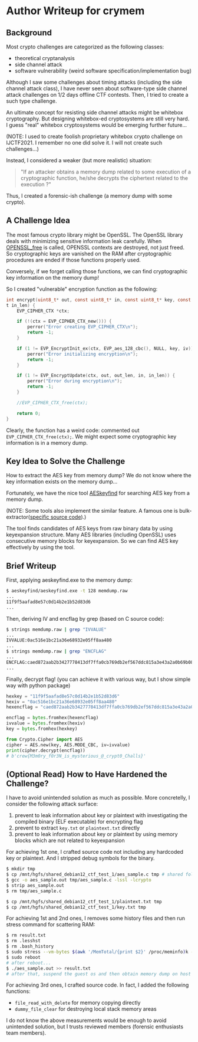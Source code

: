 # Author Writeup for crymem

## Background

Most crypto challenges are categorized as the following classes:
- theoretical cryptanalysis
- side channel attack
- software vulnerability (weird software specification/implementation bug)

Although I saw some challenges about timing attacks (including the side channel attack class), I have never seen about software-type side channel attack challenges on 1/2 days offline CTF contests.
Then, I tried to create a such type challenge.

An ultimate concept for resisting side channel attacks might be whitebox cryptography.
But designing whitebox-ed cryptosystems are still very hard. I guess "real" whitebox cryptosystems would be emerging further future...

(NOTE: I used to create foolish proprietary whitebox crypto challenge on IJCTF2021. I remember no one did solve it. I will not create such challenges...)

Instead, I considered a weaker (but more realistic) situation:

> "If an attacker obtains a memory dump related to some execution of a cryptographic function, he/she decrypts the ciphertext related to the execution ?"

Thus, I created a forensic-ish challenge (a memory dump with some crypto).

## A Challenge Idea

The most famous crypto library might be OpenSSL.
The OpenSSL library deals with minimizing sensitive information leak carefully.
When [OPENSSL_free](https://www.openssl.org/docs/manmaster/man3/OPENSSL_cleanse.html) is called, OPENSSL contexts are destroyed, not just freed.
So cryptographic keys are vanished on the RAM after cryptographic procedures are ended if those functions properly used.

Conversely, if we forget calling those functions, we can find cryptographic key information on the memory dump!

So I created "vulnerable" encryption function as the following:

```C
int encrypt(uint8_t* out, const uint8_t* in, const uint8_t* key, const uint8_t* iv, int* out_len, in
t in_len) {
    EVP_CIPHER_CTX *ctx;

    if (!(ctx = EVP_CIPHER_CTX_new())) {
        perror("Error creating EVP_CIPHER_CTX\n");
        return -1;
    }

    if (1 != EVP_EncryptInit_ex(ctx, EVP_aes_128_cbc(), NULL, key, iv)) {
        perror("Error initializing encryption\n");
        return -1;
    }

    if (1 != EVP_EncryptUpdate(ctx, out, out_len, in, in_len)) {
        perror("Error during encryption\n");
        return -1;
    }

    //EVP_CIPHER_CTX_free(ctx);

    return 0;
}
```
Clearly, the function has a weird code: commented out `EVP_CIPHER_CTX_free(ctx);`.
We might expect some cryptographic key information is in a memory dump.

## Key Idea to Solve the Challenge

How to extract the AES key from memory dump?
We do not know where the key information exists on the memory dump...

Fortunately, we have the nice tool [AESkeyfind](https://github.com/makomk/aeskeyfind) for searching AES key from a memory dump.

(NOTE: Some tools also implement the similar feature. A famous one is bulk-extractor([specific source code](https://github.com/simsong/bulk_extractor/blob/main/src/scan_aes.cpp#L406)).)

The tool finds candidates of AES keys from raw binary data by using keyexpansion structure.
Many AES libraries (including OpenSSL) uses consecutive memory blocks for keyexpansion.
So we can find AES key effectively by using the tool.

## Brief Writeup

First, applying aeskeyfind.exe to the memory dump:
```bash
$ aeskeyfind/aeskeyfind.exe -t 128 memdump.raw
...
11f9f5aafad8e57c0d14b2e1b52d83d6
...
```

Then, deriving IV and encflag by grep (based on C source code):
```bash
$ strings memdump.raw | grep "IVVALUE"
...
IVVALUE:0ac516e1bc21a36e68932e05ff8aa480
...
$ strings memdump.raw | grep "ENCFLAG"
...
ENCFLAG:caed872aab2b3427778413df7ffa0cb769db2ef567ddc815a3e43a2a0b69b0899a504b198720197c93b897f45313d469
...
```

Finally, decrypt flag! (you can achieve it with various way, but I show simple way with python package)
```python
hexkey = "11f9f5aafad8e57c0d14b2e1b52d83d6"
hexiv = "0ac516e1bc21a36e68932e05ff8aa480"
hexencflag = "caed872aab2b3427778413df7ffa0cb769db2ef567ddc815a3e43a2a0b69b0899a504b198720197c93b897f45313d469"

encflag = bytes.fromhex(hexencflag)
ivvalue = bytes.fromhex(hexiv)
key = bytes.fromhex(hexkey)

from Crypto.Cipher import AES
cipher = AES.new(key, AES.MODE_CBC, iv=ivvalue)
print(cipher.decrypt(encflag))
# b'crew{M3m0ry_f0r3N_is_mysterious_@_crypt0_Challs}'
```

## (Optional Read) How to Have Hardened the Challenge?

I have to avoid unintended solution as much as possible.
More concretelly, I consider the following attack surface:

1. prevent to leak information about key or plaintext with investigating the compiled binary (ELF executable) for encrypting flag
2. prevent to extract `key.txt` or `plaintext.txt` directly
3. prevent to leak information about key or plaintext by using memory blocks which are not related to keyexpansion

For achieving 1st one, I crafted source code not including any hardcoded key or plaintext. And I stripped debug symbols for the binary.

```bash
$ mkdir tmp
$ cp /mnt/hgfs/shared_debian12_ctf_test_1/aes_sample.c tmp # shared folder from host os (using vmware guest os)
$ gcc -o aes_sample.out tmp/aes_sample.c -lssl -lcrypto
$ strip aes_sample.out
$ rm tmp/aes_sample.c

$ cp /mnt/hgfs/shared_debian12_ctf_test_1/plaintext.txt tmp
$ cp /mnt/hgfs/shared_debian12_ctf_test_1/key.txt tmp
```

For achieving 1st and 2nd ones, I removes some history files and then run stress command for scattering RAM:

```bash
$ rm result.txt
$ rm .lesshst
$ rm .bash_history
$ sudo stress --vm-bytes $(awk '/MemTotal/{print $2}' /proc/meminfo)k --vm-keep -m 1 # about 1min
$ sudo reboot
# after reboot...
$ ./aes_sample.out >> result.txt
# after that, suspend the guest os and then obtain memory dump on host os
```

For achieving 3rd ones, I crafted source code. In fact, I added the following functions:

-  `file_read_with_delete` for memory copying directly
- `dummy_file_clear` for destroying local stack memory areas

I do not know the above measurements would be enough to avoid unintended solution, but I trusts reviewed members (forensic enthusiasts team members).
